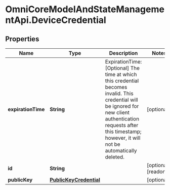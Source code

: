# OmniCoreModelAndStateManagementApi.DeviceCredential

## Properties

Name | Type | Description | Notes
------------ | ------------- | ------------- | -------------
**expirationTime** | **String** | ExpirationTime: [Optional] The time at which this credential becomes invalid. This credential will be ignored for new client authentication requests after this timestamp; however, it will not be automatically deleted. | [optional] 
**id** | **String** |  | [optional] [readonly] 
**publicKey** | [**PublicKeyCredential**](PublicKeyCredential.md) |  | [optional] 


